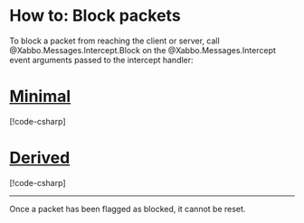# How to: Block packets

To block a packet from reaching the client or server, call @Xabbo.Messages.Intercept.Block on the
@Xabbo.Messages.Intercept event arguments passed to the intercept handler:

# [Minimal](#tab/minimal)

[!code-csharp[](~/src/examples/packets/minimal/Program.cs?name=block-packets)]

# [Derived](#tab/derived)

[!code-csharp[](~/src/examples/packets/derived/MyExtension.cs?name=block-packets)]

---

Once a packet has been flagged as blocked, it cannot be reset.
